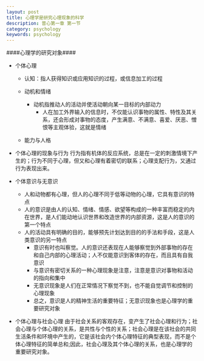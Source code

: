 ```yaml
---
layout: post
title: 心理学是研究心理现象的科学
description: 普心第一章 第一节
category: psychology
keywords: psychology 
---
```


####心理学的研究对象####

* 个体心理
	* 认知：指人获得知识或应用知识的过程，或信息加工的过程
	* 动机和情绪


	 	* 动机指推动人的活动并使活动朝向某一目标的内部动力
       		* 人在加工外界输入的信息时，不仅能认识事物的属性、特性及其关系，还会形成对事物的态度，产生满意、不满意、喜爱、厌恶、憎恨等主观体验，这就是情绪


	* 能力与人格
* 个体心理的现象与行为
行为指有机体的反应系统，总是在一定的刺激情境下产生的；行为不同于心理，但又和心理有着密切的联系；心理支配行为，又通过行为表现出来。
* 个体意识与无意识

	* 人和动物都有心理，但人的心理不同于低等动物的心理，它具有意识的特点
	* 人的意识是由人的认知、情绪、情感、欲望等构成的一种丰富而稳定的内在世界，是人们能动地认识世界和改造世界的内部资源，这是人的意识的第一个特点
	* 人的活动具有明确的目的，能够预先计划达到目的的手法和手段，这是人类意识的另一特点
    	* 意识有时也叫察觉。人的意识还表现在人能够察觉到外部事物的存在和自己内部的心理活动；人不仅能意识到客体的存在，而且具有自我意识
    	* 与意识有密切关系的一种心理现象是注意，注意是意识对事物和活动的指向和集中
    	* 无意识现象是人们在正常情况下察觉不到，也不能自觉调节和控制的心理现象
    	* 总之，意识是人的精神生活的重要特征；无意识现象也是心理学的重要研究对象

* 个体心理与社会心理
由于社会关系的客观存在，变产生了社会心理和行为；社会心理与个体心理的关系，是共性与个性的关系；社会心理是在该社会的共同生活条件和环境中产生的，它是该社会内个体心理特征的典型表现，而不是个体心理特征的简单总和;因此，社会心理及其个体心理的关系，也是心理学的重要研究对象。
